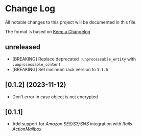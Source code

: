 # Change Log

All notable changes to this project will be documented in this file.

The format is based on [Keep a Changelog](http://keepachangelog.com/).

## unreleased

- [BREAKING] Replace deprecated `:unprocessable_entity` with `:unprocessable_content`
- [BREAKING] Set minimum rack version to `3.1.0`

## [0.1.2] (2023-11-12)

- Don't error in case object is not encrypted

## [0.1.1]

- Add support for _Amazon SES/S3/SNS_ integration with _Rails ActionMailbox_
